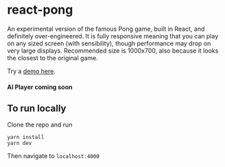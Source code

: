 # react-pong

An experimental version of the famous Pong game, built in React, and definitely over-engineered. It is fully responsive meaning that you can play on any sized screen (with sensibility), though performance may drop on very large displays. Recommended size is 1000x700, also because it looks the closest to the original game.

Try a [demo here](https://nicmosc.github.io/react-pong).

#### AI Player coming soon

## To run locally

Clone the repo and run

```
yarn install
yarn dev
```

Then navigate to `localhost:4000`
